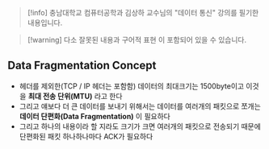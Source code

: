 > [!info] 충남대학교 컴퓨터공학과 김상하 교수님의 "데이터 통신" 강의를 필기한 내용입니다.

> [!warning] 다소 잘못된 내용과 구어적 표현 이 포함되어 있을 수 있습니다.

## Data Fragmentation Concept

- 헤더를 제외한(TCP / IP 헤더는 포함함) 데이터의 최대크기는 1500byte이고 이것을 **최대 전송 단위(MTU)** 라고 한다
- 그리고 얘보다 더 큰 데이터를 보내기 위해서는 데이터를 여러개의 패킷으로 쪼개는 **데이터 단편화(Data Fragmentation)** 이 필요하다
- 그리고 하나의 내용이라 할 지라도 크기가 크면 여러개의 패킷으로 전송되기 때문에 단편화된 패킷 하나하나마다 ACK가 필요하다